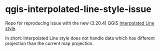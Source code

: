 # qgis-interpolated-line-style-issue

Repo for reproducing issue with the new (3.20.4) QGIS [Interpolated Line style](https://www.qgis.org/en/site/forusers/visualchangelog320/index.html#feature-interpolated-line-symbol-layer-type-for-vector-layers). 

In short: Interpolated Line style does not handle data which has different projection than the current map projection. 
